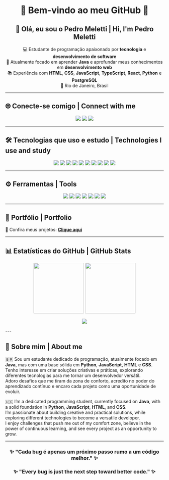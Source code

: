 
<h1 align="center">🚀 Bem-vindo ao meu GitHub 🚀</h1>
<h2 align="center">👋 Olá, eu sou o Pedro Meletti | Hi, I'm Pedro Meletti</h2>

<p align="center">
  💻 Estudante de programação apaixonado por <b>tecnologia</b> e <b>desenvolvimento de software</b> <br>
  🚀 Atualmente focado em aprender <b>Java</b> e aprofundar meus conhecimentos em <b>desenvolvimento web</b> <br>
  📚 Experiência com <b>HTML</b>, <b>CSS</b>, <b>JavaScript</b>, <b>TypeScript</b>, <b>React</b>, <b>Python</b> e <b>PostgreSQL</b> <br>
  📍 Rio de Janeiro, Brasil
</p>

---

## 🌐 Conecte-se comigo | Connect with me
<p align="center">
  <a href="mailto:pedromeletti8@gmail.com"><img src="https://img.shields.io/badge/-Email-red?style=for-the-badge&logo=gmail&logoColor=white" /></a>
  <a href="https://github.com/Melettz1"><img src="https://img.shields.io/badge/-GitHub-black?style=for-the-badge&logo=github&logoColor=white" /></a>
  <a href="https://www.linkedin.com/in/pedro-lucas-meletti-b57227209/"><img src="https://img.shields.io/badge/-LinkedIn-blue?style=for-the-badge&logo=linkedin&logoColor=white" /></a>
</p>

---

## 🛠️ Tecnologias que uso e estudo | Technologies I use and study
<p align="center">
  <img src="https://img.shields.io/badge/HTML5-E34F26?style=for-the-badge&logo=html5&logoColor=white" />
  <img src="https://img.shields.io/badge/CSS3-1572B6?style=for-the-badge&logo=css3&logoColor=white" />
  <img src="https://img.shields.io/badge/JavaScript-F7DF1E?style=for-the-badge&logo=javascript&logoColor=black" />
  <img src="https://img.shields.io/badge/TypeScript-3178C6?style=for-the-badge&logo=typescript&logoColor=white" />
  <img src="https://img.shields.io/badge/Java-007396?style=for-the-badge&logo=openjdk&logoColor=white" />
  <img src="https://img.shields.io/badge/Python-3776AB?style=for-the-badge&logo=python&logoColor=white" />
  <img src="https://img.shields.io/badge/React-20232A?style=for-the-badge&logo=react&logoColor=61DAFB" />
  <img src="https://img.shields.io/badge/Tailwind_CSS-38B2AC?style=for-the-badge&logo=tailwind-css&logoColor=white" />
  <img src="https://img.shields.io/badge/Node.js-339933?style=for-the-badge&logo=nodedotjs&logoColor=white" />
  <img src="https://img.shields.io/badge/PostgreSQL-316192?style=for-the-badge&logo=postgresql&logoColor=white" />
</p>

---

## ⚙️ Ferramentas | Tools
<p align="center">
  <img src="https://img.shields.io/badge/Vite-646CFF?style=for-the-badge&logo=vite&logoColor=white" />
  <img src="https://img.shields.io/badge/Maven-C71A36?style=for-the-badge&logo=apachemaven&logoColor=white" />
  <img src="https://img.shields.io/badge/Docker-2496ED?style=for-the-badge&logo=docker&logoColor=white" />
  <img src="https://img.shields.io/badge/VS%20Code-007ACC?style=for-the-badge&logo=visualstudiocode&logoColor=white" />
  <img src="https://img.shields.io/badge/IntelliJ_IDEA-000000?style=for-the-badge&logo=intellijidea&logoColor=white" />
  <img src="https://img.shields.io/badge/WebStorm-000000?style=for-the-badge&logo=webstorm&logoColor=white" />
  <img src="https://img.shields.io/badge/PyCharm-000000?style=for-the-badge&logo=pycharm&logoColor=white" />
</p>

---

## 🚀 Portfólio | Portfolio
📂 Confira meus projetos: **[Clique aqui](https://portifolio-final-lake.vercel.app/)**  

---

## 📊 Estatísticas do GitHub | GitHub Stats
<p align="center">
  <img height="160em" src="https://github-readme-stats.vercel.app/api?username=Melettz1&show_icons=true&theme=radical" />
  <img height="160em" src="https://github-readme-stats.vercel.app/api/top-langs/?username=Melettz1&layout=compact&theme=radical&langs_count=10" />
</p>
<p align="center">
  <img src="https://github-readme-activity-graph.vercel.app/graph?username=Melettz1&theme=tokyo-night&hide_border=true" />
</p>
---

## 📜 Sobre mim | About me  
🇧🇷 Sou um estudante dedicado de programação, atualmente focado em **Java**, mas com uma base sólida em **Python**, **JavaScript**, **HTML** e **CSS**.  
Tenho interesse em criar soluções criativas e práticas, explorando diferentes tecnologias para me tornar um desenvolvedor versátil.  
Adoro desafios que me tiram da zona de conforto, acredito no poder do aprendizado contínuo e encaro cada projeto como uma oportunidade de evoluir.  

🇺🇸 I’m a dedicated programming student, currently focused on **Java**, with a solid foundation in **Python**, **JavaScript**, **HTML**, and **CSS**.  
I’m passionate about building creative and practical solutions, while exploring different technologies to become a versatile developer.  
I enjoy challenges that push me out of my comfort zone, believe in the power of continuous learning, and see every project as an opportunity to grow.  

---

<h3 align="center">✨ "Cada bug é apenas um próximo passo rumo a um código melhor." ✨</h3>
<h3 align="center">✨ "Every bug is just the next step toward better code." ✨</h3>
